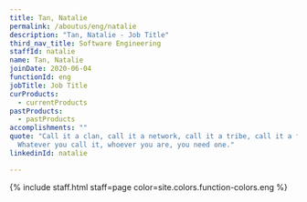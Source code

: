 ```yaml
---
title: Tan, Natalie
permalink: /aboutus/eng/natalie
description: "Tan, Natalie - Job Title"
third_nav_title: Software Engineering
staffId: natalie
name: Tan, Natalie
joinDate: 2020-06-04
functionId: eng
jobTitle: Job Title
curProducts:
  - currentProducts
pastProducts:
  - pastProducts
accomplishments: ""
quote: "Call it a clan, call it a network, call it a tribe, call it a family:
  Whatever you call it, whoever you are, you need one."
linkedinId: natalie

---
```


{% include staff.html staff=page color=site.colors.function-colors.eng %}
